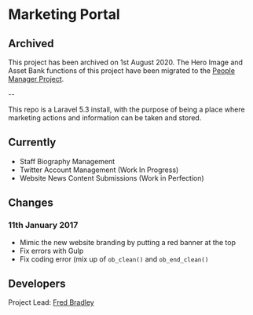 # Marketing Portal

## Archived
This project has been archived on 1st August 2020. 
The Hero Image and Asset Bank functions of this project have been migrated to the [People Manager Project](https://github.com/cranleighschool/people-manager).


--

This repo is a Laravel 5.3 install, with the purpose of being a place where marketing actions and information can be taken and stored. 

## Currently
 - Staff Biography Management
 - Twitter Account Management (Work In Progress)
 - Website News Content Submissions (Work in Perfection)
 
## Changes
### 11th January 2017
- Mimic the new website branding by putting a red banner at the top
- Fix errors with Gulp
- Fix coding error (mix up of `ob_clean()` and `ob_end_clean()`
 
## Developers
Project Lead: <a href="http://twitter.com/fredbradley">Fred Bradley</a>
